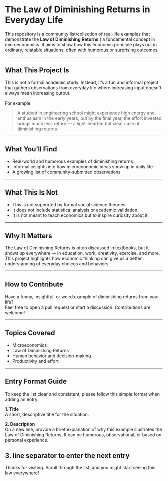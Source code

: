 # The Law of Diminishing Returns in Everyday Life

This repository is a community list/collection of real-life examples that demonstrate the **Law of Diminishing Returns** ( a fundamental concept in microeconomics. It aims to show how this economic principle plays out in ordinary, relatable situations, often with humorous or surprising outcomes.

---

## What This Project Is

This is not a formal academic study. Instead, it’s a fun and informal project that gathers observations from everyday life where increasing input doesn't always mean increasing output.

For example:
> A student in engineering school might experience high energy and enthusiasm in the early years, but by the final year, the effort invested brings much less return — a light-hearted but clear case of diminishing returns.

---

## What You’ll Find

- Real-world and humorous examples of diminishing returns  
- Informal insights into how microeconomic ideas show up in daily life  
- A growing list of community-submitted observations

---

## What This Is Not

- This is not supported by formal social science theories  
- It does not include statistical analysis or academic validation  
- It is not meant to teach economics but to inspire curiosity about it

---

## Why It Matters

The Law of Diminishing Returns is often discussed in textbooks, but it shows up everywhere — in education, work, creativity, exercise, and more. This project highlights how economic thinking can give us a better understanding of everyday choices and behaviors.

---

## How to Contribute

Have a funny, insightful, or weird example of diminishing returns from your life?  
Feel free to open a pull request or start a discussion. Contributions are welcome!

---

## Topics Covered

- Microeconomics  
- Law of Diminishing Returns  
- Human behavior and decision-making  
- Productivity and effort

---

## Entry Format Guide

To keep the list clear and consistent, please follow this simple format when adding an entry:

**1. Title**  
A short, descriptive title for the situation.

**2. Description**  
On a new line, provide a brief explanation of why this example illustrates the Law of Diminishing Returns. It can be humorous, observational, or based on personal experience.

**3. line separator to enter the next entry**
---

Thanks for visiting. Scroll through the list, and you might start seeing this law everywhere!
